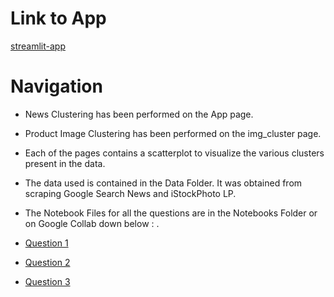 # Link to App
[streamlit-app](https://cldtmining.streamlit.app)

# Navigation
- News Clustering has been performed on the App page.
- Product Image Clustering has been performed on the img_cluster page.
- Each of the pages contains a scatterplot to visualize the various clusters present in the data.
- The data used is contained in the Data Folder. It was obtained from scraping Google Search News and iStockPhoto LP.
- The Notebook Files for all the questions are in the Notebooks Folder or on Google Collab down below : .

- [Question 1](https://colab.research.google.com/drive/1oYqagDFoMAEjkfWfEjmxOaHlhctqh_dX?usp=sharing)
- [Question 2](https://colab.research.google.com/drive/1dAnqTJBainPPCSZNGGbRikxjLGE5KhdJ?usp=sharing)
- [Question 3](https://colab.research.google.com/drive/1yzAY2sgVjD1W0zf7cYWiOWM2GrZHTMgK?usp=sharing)
